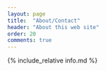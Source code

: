 ```yaml
---
layout: page
title:  "About/Contact"
header: "About this web site"
order: 20
comments: true
---
```


{% include_relative info.md %}
